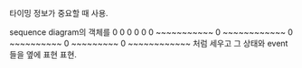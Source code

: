 타이밍 정보가 중요할 때 사용.

sequence diagram의 객체를 0 0 0 0 0
0 ~~~~~~~~~~~
0 ~~~~~~~~~~~~
0 ~~~~~~~~~~
0 ~~~~~~~~~
0 ~~~~~~~~~~~~
처럼 세우고 그 상태와 event들을 옆에 표현 표현.